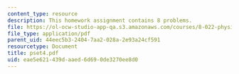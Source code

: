 ```yaml
---
content_type: resource
description: This homework assignment contains 8 problems.
file: https://ol-ocw-studio-app-qa.s3.amazonaws.com/courses/8-022-physics-ii-electricity-and-magnetism-fall-2004/eae5e621439daaed6d690de3270ee8d0_pset4.pdf
file_type: application/pdf
parent_uid: 44eec5b3-2404-7aa2-028a-2e93a24cf591
resourcetype: Document
title: pset4.pdf
uid: eae5e621-439d-aaed-6d69-0de3270ee8d0
---
```


